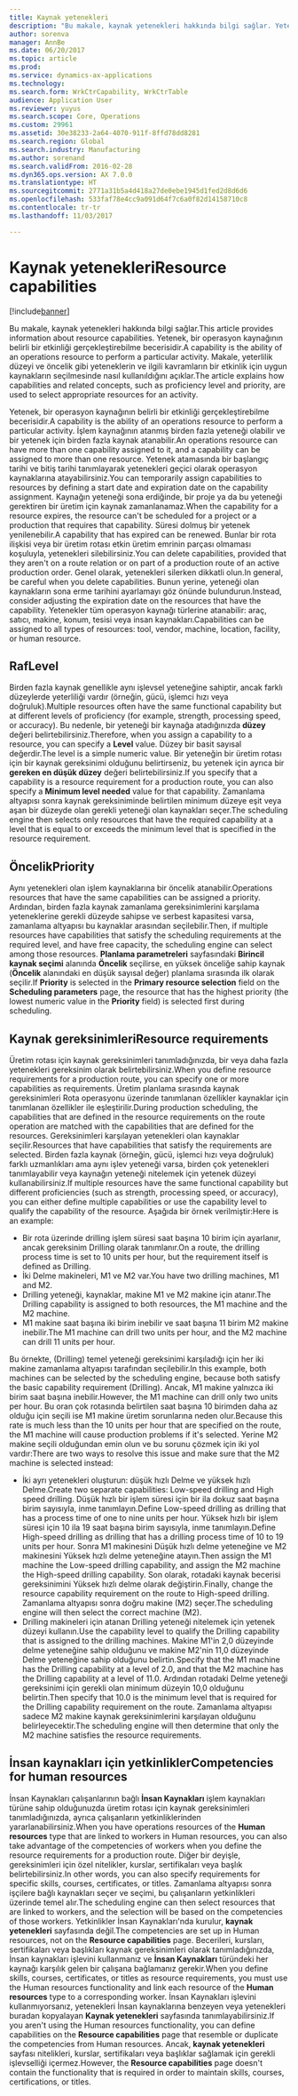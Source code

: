 ```yaml
---
title: Kaynak yetenekleri
description: "Bu makale, kaynak yetenekleri hakkında bilgi sağlar. Yetenek, bir operasyon kaynağının belirli bir etkinliği gerçekleştirebilme becerisidir. Makale, yeterlilik düzeyi ve öncelik gibi yeteneklerin ve ilgili kavramların bir etkinlik için uygun kaynakların seçilmesinde nasıl kullanıldığını açıklar."
author: sorenva
manager: AnnBe
ms.date: 06/20/2017
ms.topic: article
ms.prod: 
ms.service: dynamics-ax-applications
ms.technology: 
ms.search.form: WrkCtrCapability, WrkCtrTable
audience: Application User
ms.reviewer: yuyus
ms.search.scope: Core, Operations
ms.custom: 29961
ms.assetid: 30e38233-2a64-4070-911f-8ffd78dd8281
ms.search.region: Global
ms.search.industry: Manufacturing
ms.author: sorenand
ms.search.validFrom: 2016-02-28
ms.dyn365.ops.version: AX 7.0.0
ms.translationtype: HT
ms.sourcegitcommit: 2771a31b5a4d418a27de0ebe1945d1fed2d8d6d6
ms.openlocfilehash: 533faf78e4cc9a091d64f7c6a0f82d14158710c8
ms.contentlocale: tr-tr
ms.lasthandoff: 11/03/2017

---
```


# <a name="resource-capabilities"></a><span data-ttu-id="92b76-105">Kaynak yetenekleri</span><span class="sxs-lookup"><span data-stu-id="92b76-105">Resource capabilities</span></span>

[!include[banner](../includes/banner.md)]


<span data-ttu-id="92b76-106">Bu makale, kaynak yetenekleri hakkında bilgi sağlar.</span><span class="sxs-lookup"><span data-stu-id="92b76-106">This article provides information about resource capabilities.</span></span> <span data-ttu-id="92b76-107">Yetenek, bir operasyon kaynağının belirli bir etkinliği gerçekleştirebilme becerisidir.</span><span class="sxs-lookup"><span data-stu-id="92b76-107">A capability is the ability of an operations resource to perform a particular activity.</span></span> <span data-ttu-id="92b76-108">Makale, yeterlilik düzeyi ve öncelik gibi yeteneklerin ve ilgili kavramların bir etkinlik için uygun kaynakların seçilmesinde nasıl kullanıldığını açıklar.</span><span class="sxs-lookup"><span data-stu-id="92b76-108">The article explains how capabilities and related concepts, such as proficiency level and priority, are used to select appropriate resources for an activity.</span></span>

<span data-ttu-id="92b76-109">Yetenek, bir operasyon kaynağının belirli bir etkinliği gerçekleştirebilme becerisidir.</span><span class="sxs-lookup"><span data-stu-id="92b76-109">A capability is the ability of an operations resource to perform a particular activity.</span></span> <span data-ttu-id="92b76-110">İşlem kaynağının atanmış birden fazla yeteneği olabilir ve bir yetenek için birden fazla kaynak atanabilir.</span><span class="sxs-lookup"><span data-stu-id="92b76-110">An operations resource can have more than one capability assigned to it, and a capability can be assigned to more than one resource.</span></span> <span data-ttu-id="92b76-111">Yetenek atamasında bir başlangıç tarihi ve bitiş tarihi tanımlayarak yetenekleri geçici olarak operasyon kaynaklarına atayabilirsiniz.</span><span class="sxs-lookup"><span data-stu-id="92b76-111">You can temporarily assign capabilities to resources by defining a start date and expiration date on the capability assignment.</span></span> <span data-ttu-id="92b76-112">Kaynağın yeteneği sona erdiğinde, bir proje ya da bu yeteneği gerektiren bir üretim için kaynak zamanlanamaz.</span><span class="sxs-lookup"><span data-stu-id="92b76-112">When the capability for a resource expires, the resource can't be scheduled for a project or a production that requires that capability.</span></span> <span data-ttu-id="92b76-113">Süresi dolmuş bir yetenek yenilenebilir.</span><span class="sxs-lookup"><span data-stu-id="92b76-113">A capability that has expired can be renewed.</span></span> <span data-ttu-id="92b76-114">Bunlar bir rota ilişkisi veya bir üretim rotası etkin üretim emrinin parçası olmaması koşuluyla, yetenekleri silebilirsiniz.</span><span class="sxs-lookup"><span data-stu-id="92b76-114">You can delete capabilities, provided that they aren't on a route relation or on part of a production route of an active production order.</span></span> <span data-ttu-id="92b76-115">Genel olarak, yetenekleri silerken dikkatli olun.</span><span class="sxs-lookup"><span data-stu-id="92b76-115">In general, be careful when you delete capabilities.</span></span> <span data-ttu-id="92b76-116">Bunun yerine, yeteneği olan kaynakların sona erme tarihini ayarlamayı göz önünde bulundurun.</span><span class="sxs-lookup"><span data-stu-id="92b76-116">Instead, consider adjusting the expiration date on the resources that have the capability.</span></span> <span data-ttu-id="92b76-117">Yetenekler tüm operasyon kaynağı türlerine atanabilir: araç, satıcı, makine, konum, tesisi veya insan kaynakları.</span><span class="sxs-lookup"><span data-stu-id="92b76-117">Capabilities can be assigned to all types of resources: tool, vendor, machine, location, facility, or human resource.</span></span>

## <a name="level"></a><span data-ttu-id="92b76-118">Raf</span><span class="sxs-lookup"><span data-stu-id="92b76-118">Level</span></span>
<span data-ttu-id="92b76-119">Birden fazla kaynak genellikle aynı işlevsel yeteneğine sahiptir, ancak farklı düzeylerde yeterliliği vardır (örneğin, gücü, işlemci hızı veya doğruluk).</span><span class="sxs-lookup"><span data-stu-id="92b76-119">Multiple resources often have the same functional capability but at different levels of proficiency (for example, strength, processing speed, or accuracy).</span></span> <span data-ttu-id="92b76-120">Bu nedenle, bir yeteneği bir kaynağa atadığınızda **düzey** değeri belirtebilirsiniz.</span><span class="sxs-lookup"><span data-stu-id="92b76-120">Therefore, when you assign a capability to a resource, you can specify a **Level** value.</span></span> <span data-ttu-id="92b76-121">Düzey bir basit sayısal değerdir.</span><span class="sxs-lookup"><span data-stu-id="92b76-121">The level is a simple numeric value.</span></span> <span data-ttu-id="92b76-122">Bir yeteneğin bir üretim rotası için bir kaynak gereksinimi olduğunu belirtirseniz, bu yetenek için ayrıca bir **gereken en düşük düzey** değeri belirtebilirsiniz.</span><span class="sxs-lookup"><span data-stu-id="92b76-122">If you specify that a capability is a resource requirement for a production route, you can also specify a **Minimum level needed** value for that capability.</span></span> <span data-ttu-id="92b76-123">Zamanlama altyapısı sonra kaynak gereksiniminde belirtilen minimum düzeye eşit veya aşan bir düzeyde olan gerekli yeteneği olan kaynakları seçer.</span><span class="sxs-lookup"><span data-stu-id="92b76-123">The scheduling engine then selects only resources that have the required capability at a level that is equal to or exceeds the minimum level that is specified in the resource requirement.</span></span>

## <a name="priority"></a><span data-ttu-id="92b76-124">Öncelik</span><span class="sxs-lookup"><span data-stu-id="92b76-124">Priority</span></span>
<span data-ttu-id="92b76-125">Aynı yetenekleri olan işlem kaynaklarına bir öncelik atanabilir.</span><span class="sxs-lookup"><span data-stu-id="92b76-125">Operations resources that have the same capabilities can be assigned a priority.</span></span> <span data-ttu-id="92b76-126">Ardından, birden fazla kaynak zamanlama gereksinimlerini karşılama yeteneklerine gerekli düzeyde sahipse ve serbest kapasitesi varsa, zamanlama altyapısı bu kaynaklar arasından seçilebilir.</span><span class="sxs-lookup"><span data-stu-id="92b76-126">Then, if multiple resources have capabilities that satisfy the scheduling requirements at the required level, and have free capacity, the scheduling engine can select among those resources.</span></span> <span data-ttu-id="92b76-127">**Planlama parametreleri** sayfasındaki **Birincil kaynak seçimi** alanında **Öncelik** seçilirse, en yüksek önceliğe sahip kaynak (**Öncelik** alanındaki en düşük sayısal değer) planlama sırasında ilk olarak seçilir.</span><span class="sxs-lookup"><span data-stu-id="92b76-127">If **Priority** is selected in the **Primary resource selection** field on the **Scheduling parameters** page, the resource that has the highest priority (the lowest numeric value in the **Priority** field) is selected first during scheduling.</span></span>

## <a name="resource-requirements"></a><span data-ttu-id="92b76-128">Kaynak gereksinimleri</span><span class="sxs-lookup"><span data-stu-id="92b76-128">Resource requirements</span></span>
<span data-ttu-id="92b76-129">Üretim rotası için kaynak gereksinimleri tanımladığınızda, bir veya daha fazla yetenekleri gereksinim olarak belirtebilirsiniz.</span><span class="sxs-lookup"><span data-stu-id="92b76-129">When you define resource requirements for a production route, you can specify one or more capabilities as requirements.</span></span> <span data-ttu-id="92b76-130">Üretim planlama sırasında kaynak gereksinimleri Rota operasyonu üzerinde tanımlanan özellikler kaynaklar için tanımlanan özellikler ile eşleştirilir.</span><span class="sxs-lookup"><span data-stu-id="92b76-130">During production scheduling, the capabilities that are defined in the resource requirements on the route operation are matched with the capabilities that are defined for the resources.</span></span> <span data-ttu-id="92b76-131">Gereksinimleri karşılayan yetenekleri olan kaynaklar seçilir.</span><span class="sxs-lookup"><span data-stu-id="92b76-131">Resources that have capabilities that satisfy the requirements are selected.</span></span> <span data-ttu-id="92b76-132">Birden fazla kaynak (örneğin, gücü, işlemci hızı veya doğruluk) farklı uzmanlıkları ama aynı işlev yeteneği varsa, birden çok yetenekleri tanımlayabilir veya kaynağın yeteneği nitelemek için yetenek düzeyi kullanabilirsiniz.</span><span class="sxs-lookup"><span data-stu-id="92b76-132">If multiple resources have the same functional capability but different proficiencies (such as strength, processing speed, or accuracy), you can either define multiple capabilities or use the capability level to qualify the capability of the resource.</span></span> <span data-ttu-id="92b76-133">Aşağıda bir örnek verilmiştir:</span><span class="sxs-lookup"><span data-stu-id="92b76-133">Here is an example:</span></span>

-   <span data-ttu-id="92b76-134">Bir rota üzerinde drilling işlem süresi saat başına 10 birim için ayarlanır, ancak gereksinim Drilling olarak tanımlanır.</span><span class="sxs-lookup"><span data-stu-id="92b76-134">On a route, the drilling process time is set to 10 units per hour, but the requirement itself is defined as Drilling.</span></span>
-   <span data-ttu-id="92b76-135">İki Delme makineleri, M1 ve M2 var.</span><span class="sxs-lookup"><span data-stu-id="92b76-135">You have two drilling machines, M1 and M2.</span></span>
-   <span data-ttu-id="92b76-136">Drilling yeteneği, kaynaklar, makine M1 ve M2 makine için atanır.</span><span class="sxs-lookup"><span data-stu-id="92b76-136">The Drilling capability is assigned to both resources, the M1 machine and the M2 machine.</span></span>
-   <span data-ttu-id="92b76-137">M1 makine saat başına iki birim inebilir ve saat başına 11 birim M2 makine inebilir.</span><span class="sxs-lookup"><span data-stu-id="92b76-137">The M1 machine can drill two units per hour, and the M2 machine can drill 11 units per hour.</span></span>

<span data-ttu-id="92b76-138">Bu örnekte, (Drilling) temel yeteneği gereksinimi karşıladığı için her iki makine zamanlama altyapısı tarafından seçilebilir.</span><span class="sxs-lookup"><span data-stu-id="92b76-138">In this example, both machines can be selected by the scheduling engine, because both satisfy the basic capability requirement (Drilling).</span></span> <span data-ttu-id="92b76-139">Ancak, M1 makine yalnızca iki birim saat başına inebilir.</span><span class="sxs-lookup"><span data-stu-id="92b76-139">However, the M1 machine can drill only two units per hour.</span></span> <span data-ttu-id="92b76-140">Bu oran çok rotasında belirtilen saat başına 10 birimden daha az olduğu için seçili ise M1 makine üretim sorunlarına neden olur.</span><span class="sxs-lookup"><span data-stu-id="92b76-140">Because this rate is much less than the 10 units per hour that are specified on the route, the M1 machine will cause production problems if it's selected.</span></span> <span data-ttu-id="92b76-141">Yerine M2 makine seçili olduğundan emin olun ve bu sorunu çözmek için iki yol vardır:</span><span class="sxs-lookup"><span data-stu-id="92b76-141">There are two ways to resolve this issue and make sure that the M2 machine is selected instead:</span></span>

-   <span data-ttu-id="92b76-142">İki ayrı yetenekleri oluşturun: düşük hızlı Delme ve yüksek hızlı Delme.</span><span class="sxs-lookup"><span data-stu-id="92b76-142">Create two separate capabilities: Low-speed drilling and High speed drilling.</span></span> <span data-ttu-id="92b76-143">Düşük hızlı bir işlem süresi için bir ila dokuz saat başına birim sayısıyla, inme tanımlayın.</span><span class="sxs-lookup"><span data-stu-id="92b76-143">Define Low-speed drilling as drilling that has a process time of one to nine units per hour.</span></span> <span data-ttu-id="92b76-144">Yüksek hızlı bir işlem süresi için 10 ila 19 saat başına birim sayısıyla, inme tanımlayın.</span><span class="sxs-lookup"><span data-stu-id="92b76-144">Define High-speed drilling as drilling that has a drilling process time of 10 to 19 units per hour.</span></span> <span data-ttu-id="92b76-145">Sonra M1 makinesini Düşük hızlı delme yeteneğine ve M2 makinesini Yüksek hızlı delme yeteneğine atayın.</span><span class="sxs-lookup"><span data-stu-id="92b76-145">Then assign the M1 machine the Low-speed drilling capability, and assign the M2 machine the High-speed drilling capability.</span></span> <span data-ttu-id="92b76-146">Son olarak, rotadaki kaynak becerisi gereksinimini Yüksek hızlı delme olarak değiştirin.</span><span class="sxs-lookup"><span data-stu-id="92b76-146">Finally, change the resource capability requirement on the route to High-speed drilling.</span></span> <span data-ttu-id="92b76-147">Zamanlama altyapısı sonra doğru makine (M2) seçer.</span><span class="sxs-lookup"><span data-stu-id="92b76-147">The scheduling engine will then select the correct machine (M2).</span></span>
-   <span data-ttu-id="92b76-148">Drilling makineleri için atanan Drilling yeteneği nitelemek için yetenek düzeyi kullanın.</span><span class="sxs-lookup"><span data-stu-id="92b76-148">Use the capability level to qualify the Drilling capability that is assigned to the drilling machines.</span></span> <span data-ttu-id="92b76-149">Makine M1'in 2,0 düzeyinde delme yeteneğine sahip olduğunu ve makine M2'nin 11,0 düzeyinde Delme yeteneğine sahip olduğunu belirtin.</span><span class="sxs-lookup"><span data-stu-id="92b76-149">Specify that the M1 machine has the Drilling capability at a level of 2.0, and that the M2 machine has the Drilling capability at a level of 11.0.</span></span> <span data-ttu-id="92b76-150">Ardından rotadaki Delme yeteneği gereksinimi için gerekli olan minimum düzeyin 10,0 olduğunu belirtin.</span><span class="sxs-lookup"><span data-stu-id="92b76-150">Then specify that 10.0 is the minimum level that is required for the Drilling capability requirement on the route.</span></span> <span data-ttu-id="92b76-151">Zamanlama altyapısı sadece M2 makine kaynak gereksinimlerini karşılayan olduğunu belirleyecektir.</span><span class="sxs-lookup"><span data-stu-id="92b76-151">The scheduling engine will then determine that only the M2 machine satisfies the resource requirements.</span></span>

## <a name="competencies-for-human-resources"></a><span data-ttu-id="92b76-152">İnsan kaynakları için yetkinlikler</span><span class="sxs-lookup"><span data-stu-id="92b76-152">Competencies for human resources</span></span>
<span data-ttu-id="92b76-153">İnsan Kaynakları çalışanlarının bağlı **İnsan Kaynakları** işlem kaynakları türüne sahip olduğunuzda üretim rotası için kaynak gereksinimleri tanımladığınızda, ayrıca çalışanların yetkinliklerinden yararlanabilirsiniz.</span><span class="sxs-lookup"><span data-stu-id="92b76-153">When you have operations resources of the **Human resources** type that are linked to workers in Human resources, you can also take advantage of the competencies of workers when you define the resource requirements for a production route.</span></span> <span data-ttu-id="92b76-154">Diğer bir deyişle, gereksinimleri için özel nitelikler, kurslar, sertifikaları veya başlık belirtebilirsiniz.</span><span class="sxs-lookup"><span data-stu-id="92b76-154">In other words, you can also specify requirements for specific skills, courses, certificates, or titles.</span></span> <span data-ttu-id="92b76-155">Zamanlama altyapısı sonra işçilere bağlı kaynakları seçer ve seçimi, bu çalışanların yetkinlikleri üzerinde temel alır.</span><span class="sxs-lookup"><span data-stu-id="92b76-155">The scheduling engine can then select resources that are linked to workers, and the selection will be based on the competencies of those workers.</span></span> <span data-ttu-id="92b76-156">Yetkinlikler İnsan Kaynakları'nda kurulur, **kaynak yetenekleri** sayfasında değil.</span><span class="sxs-lookup"><span data-stu-id="92b76-156">The competencies are set up in Human resources, not on the **Resource capabilities** page.</span></span> <span data-ttu-id="92b76-157">Becerileri, kursları, sertifikaları veya başlıkları kaynak gereksinimleri olarak tanımladığınızda, İnsan kaynakları işlevini kullanmanız ve **İnsan Kaynakları** türündeki her kaynağı karşılık gelen bir çalışana bağlamanız gerekir.</span><span class="sxs-lookup"><span data-stu-id="92b76-157">When you define skills, courses, certificates, or titles as resource requirements, you must use the Human resources functionality and link each resource of the **Human resources** type to a corresponding worker.</span></span> <span data-ttu-id="92b76-158">İnsan Kaynakları işlevini kullanmıyorsanız, yetenekleri İnsan kaynaklarına benzeyen veya yetenekleri buradan kopyalayan **Kaynak yetenekleri** sayfasında tanımlayabilirsiniz.</span><span class="sxs-lookup"><span data-stu-id="92b76-158">If you aren't using the Human resources functionality, you can define capabilities on the **Resource capabilities** page that resemble or duplicate the competencies from Human resources.</span></span> <span data-ttu-id="92b76-159">Ancak, **kaynak yetenekleri** sayfası nitelikleri, kurslar, sertifikaları veya başlıklar sağlamak için gerekli işlevselliği içermez.</span><span class="sxs-lookup"><span data-stu-id="92b76-159">However, the **Resource capabilities** page doesn't contain the functionality that is required in order to maintain skills, courses, certifications, or titles.</span></span>




